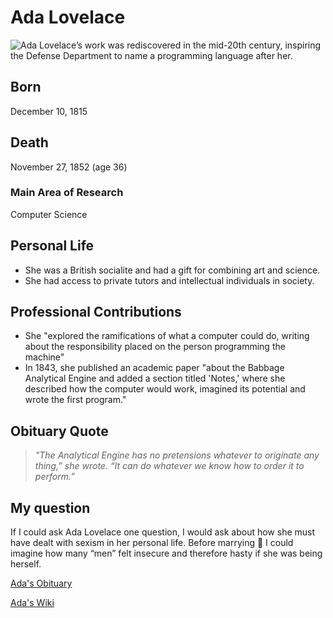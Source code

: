 # **Ada Lovelace**

![Ada Lovelace’s work was rediscovered in the mid-20th century, inspiring the
Defense Department to name a programming language after her.](/images/photos/people/Ada/ada.jpg)

## Born
December 10, 1815

## Death
November 27, 1852 (age 36)

### Main Area of Research
Computer Science

## Personal Life
* She was a British socialite and had a gift for combining art and
science.
* She had access to private tutors and intellectual individuals in society.

## Professional Contributions
* She "explored the ramifications of what a computer could do, writing about
the responsibility placed on the person programming the machine"
* In 1843, she published an academic paper "about the Babbage Analytical Engine
and added a section titled 'Notes,' where she described how the computer would
work, imagined its potential and wrote the first program."

## Obituary Quote
> _"The Analytical Engine has no pretensions whatever to originate any
thing,” she wrote. “It can do whatever we know how to order it to
perform.”_

## My question
If I could ask Ada Lovelace one question, I would ask about how she must have
dealt with sexism in her personal life. Before marrying :ring: I could imagine how
many “men” felt insecure and therefore hasty if she was being herself.

[Ada's Obituary](https://www.nytimes.com/interactive/2018/obituaries/overlooked-ada-lovelace.html)

[Ada's Wiki](https://en.wikipedia.org/wiki/Ada_Lovelace)
